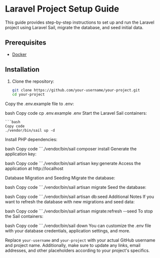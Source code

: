 # Laravel Project Setup Guide

This guide provides step-by-step instructions to set up and run the Laravel project using Laravel Sail, migrate the database, and seed initial data.

## Prerequisites

- [Docker](https://www.docker.com/products/docker-desktop)

## Installation

1. Clone the repository:

   ```bash
   git clone https://github.com/your-username/your-project.git
   cd your-project
Copy the .env.example file to .env:

bash
Copy code
cp .env.example .env
Start the Laravel Sail containers:

    ```bash
    Copy code
    ./vendor/bin/sail up -d
Install PHP dependencies:

bash
Copy code
    ```./vendor/bin/sail composer install
Generate the application key:

bash
Copy code
    ```./vendor/bin/sail artisan key:generate
Access the application at http://localhost

Database Migration and Seeding
Migrate the database:

bash
Copy code
    ```./vendor/bin/sail artisan migrate
Seed the database:

bash
Copy code
    ```./vendor/bin/sail artisan db:seed
Additional Notes
If you want to refresh the database with new migrations and seed data:

bash
Copy code
    ```./vendor/bin/sail artisan migrate:refresh --seed
To stop the Sail containers:

bash
Copy code
    ```./vendor/bin/sail down
You can customize the .env file with your database credentials, application settings, and more.



Replace `your-username` and `your-project` with your actual GitHub username and project name. Additionally, make sure to update any links, email addresses, and other placeholders according to your project's specifics.


